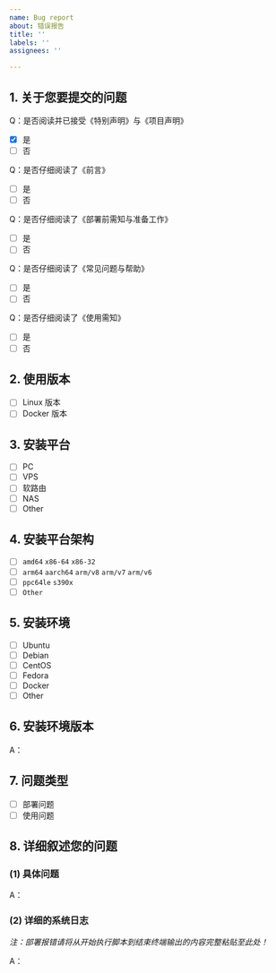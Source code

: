 ```yaml
---
name: Bug report
about: 错误报告
title: ''
labels: ''
assignees: ''

---
```


<!-- 这是隐藏的信息

在提交前请阅读下面的内容：
⚠️如果在部署与使用过程中遇到问题需要帮助，请严格按照模板提交反馈！
⚠️如果是意见与建议类问题则不需要使用此模板，自行清除所有模板内容！

⚠️请_完整_填写以下模板描述问题，否则反馈将会被系统关闭。
⚠️请_完整_填写以下模板描述问题，否则反馈将会被系统关闭。
⚠️请_完整_填写以下模板描述问题，否则反馈将会被系统关闭。
（重要的事情说三遍😉）

点击编辑器上方的 preview 可预览效果

-->

<!-- 👆这样括起来的信息将被隐藏，填写时注意不要写在里面。 -->

## 1. 关于您要提交的问题
Q：是否阅读并已接受《特别声明》与《项目声明》
<!-- 将中括号内的 "空格" 替换为 "x" ，即为选中，例：" - [x] 是 " -->
- [x] 是
- [ ] 否

Q：是否仔细阅读了《前言》
<!-- 将中括号内的 "空格" 替换为 "x" ，即为选中，例：" - [x] 是 " -->
- [ ] 是
- [ ] 否

Q：是否仔细阅读了《部署前需知与准备工作》
<!-- 将中括号内的 "空格" 替换为 "x" ，即为选中，例：" - [x] 是 " -->
- [ ] 是
- [ ] 否

Q：是否仔细阅读了《常见问题与帮助》
<!-- 将中括号内的 "空格" 替换为 "x" ，即为选中，例：" - [x] 否 " -->
- [ ] 是
- [ ] 否

Q：是否仔细阅读了《使用需知》
<!-- 将中括号内的 "空格" 替换为 "x" ，即为选中，例：" - [x] 否 " -->
- [ ] 是
- [ ] 否

## 2. 使用版本
<!-- 将中括号内的 "空格" 替换为 "x" ，即为选中，例：" - [x] 是 " -->
- [ ] Linux 版本
- [ ] Docker 版本

## 3. 安装平台
<!-- 将中括号内的 "空格" 替换为 "x" ，即为选中，例：" - [x] 是 " -->
- [ ] PC
- [ ] VPS
- [ ] 软路由
- [ ] NAS
- [ ] Other

## 4. 安装平台架构
<!-- 将中括号内的 "空格" 替换为 "x" ，即为选中，例：" - [x] 否 " -->
- [ ] `amd64` `x86-64` `x86-32`
- [ ] `arm64` `aarch64` `arm/v8` `arm/v7` `arm/v6`
- [ ] `ppc64le` `s390x`
- [ ] `Other`

## 5. 安装环境
<!-- 将中括号内的 "空格" 替换为 "x" ，即为选中，例：" - [x] 是 " -->
- [ ] Ubuntu
- [ ] Debian
- [ ] CentOS
- [ ] Fedora
- [ ] Docker
- [ ] Other

## 6. 安装环境版本
<!-- 具体版本号 -->
A：

## 7. 问题类型
<!-- 将中括号内的 "空格" 替换为 "x" ，即为选中，例：" - [x] 是 " -->
- [ ] 部署问题
- [ ] 使用问题

## 8. 详细叙述您的问题
### (1) 具体问题
A：


### (2) 详细的系统日志
_注：部署报错请将从开始执行脚本到结束终端输出的内容完整粘贴至此处！_
<!-- 未按要求粘贴日志一律关闭！ -->
A：
